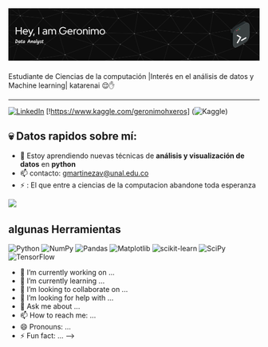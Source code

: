 ## ![Banner presentacion](github-header-image.png)

Estudiante de Ciencias de la computación
|Interés en el análisis de datos y Machine learning| katarenai 😌✋
***
[![LinkedIn](https://img.shields.io/badge/linkedin-%230077B5.svg?style=for-the-badge&logo=linkedin&logoColor=white)](www.linkedin.com/in/geronimo-martínez-ávila-41b159329)
[!https://www.kaggle.com/geronimohxeros] (![Kaggle](https://img.shields.io/badge/Kaggle-035a7d?style=for-the-badge&logo=kaggle&logoColor=white))

## 💀 Datos rapidos sobre mí:

- 🌱 Estoy aprendiendo nuevas técnicas de **análisis y visualización de datos** en **python**
- 📫 contacto: gmartinezav@unal.edu.co
- ⚡ : El que entre a ciencias de la computacion abandone toda esperanza 
<img src = "https://media.giphy.com/media/110YfuwtzXGaaI/giphy.gif?cid=ecf05e470o3nw9yld7k8fd0oc8p8xr27068d6q29fcz9b3yd&ep=v1_gifs_search&rid=giphy.gif&ct=g" width  =200 >

## algunas Herramientas 

![Python](https://img.shields.io/badge/python-3670A0?style=for-the-badge&logo=python&logoColor=ffdd54)
![NumPy](https://img.shields.io/badge/numpy-%23013243.svg?style=for-the-badge&logo=numpy&logoColor=white)
![Pandas](https://img.shields.io/badge/pandas-%23150458.svg?style=for-the-badge&logo=pandas&logoColor=white)
![Matplotlib](https://img.shields.io/badge/Matplotlib-%23ffffff.svg?style=for-the-badge&logo=Matplotlib&logoColor=black)
![scikit-learn](https://img.shields.io/badge/scikit--learn-%23F7931E.svg?style=for-the-badge&logo=scikit-learn&logoColor=white)
![SciPy](https://img.shields.io/badge/SciPy-%230C55A5.svg?style=for-the-badge&logo=scipy&logoColor=%white)
![TensorFlow](https://img.shields.io/badge/TensorFlow-%23FF6F00.svg?style=for-the-badge&logo=TensorFlow&logoColor=white)


- 🔭 I’m currently working on ...
- 🌱 I’m currently learning ...
- 👯 I’m looking to collaborate on ...
- 🤔 I’m looking for help with ...
- 💬 Ask me about ...
- 📫 How to reach me: ...
- 😄 Pronouns: ...
- ⚡ Fun fact: ...
-->
